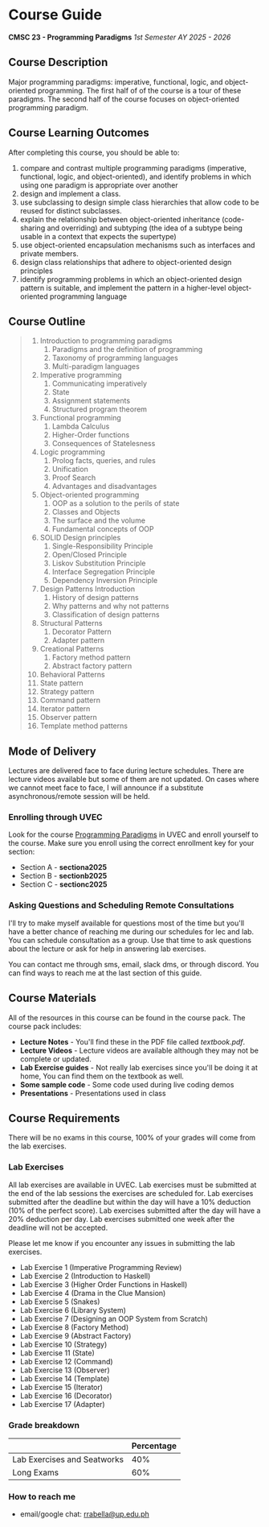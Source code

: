 # Course Guide

**CMSC 23 - Programming Paradigms** *1st Semester AY 2025 - 2026*

## Course Description

Major programming paradigms: imperative, functional, logic, and object-oriented programming. The first half of of the course is a tour of these paradigms. The second half of the course focuses on object-oriented programming paradigm.

## Course Learning Outcomes

After completing this course, you should be able to:

1. compare and contrast multiple programming paradigms (imperative, functional, logic, and object-oriented), and identify problems in which using one paradigm is appropriate over another
2. design and implement a class. 
3. use subclassing to design simple class hierarchies that allow code to be reused for distinct subclasses.
4. explain the relationship between object-oriented inheritance (code-sharing and overriding) and subtyping (the idea of a subtype being usable in a context that expects the supertype)
5. use object-oriented encapsulation mechanisms such as interfaces and private members.
6. design class relationships that adhere to object-oriented design principles
7. identify programming problems in which an object-oriented design pattern is suitable, and implement the pattern in a higher-level object-oriented programming language

## Course Outline

> 1. Introduction to programming paradigms
>    1. Paradigms and the definition of programming
>    2. Taxonomy of programming languages
>    3. Multi-paradigm languages
> 2. Imperative programming
>    1. Communicating imperatively
>    2. State
>    3. Assignment statements
>    4. Structured program theorem
> 3. Functional programming
>    1. Lambda Calculus
>    2. Higher-Order functions
>    3. Consequences of Statelesness
> 4. Logic programming
>    1. Prolog facts, queries, and rules
>    2. Unification
>    3. Proof Search
>    4. Advantages and disadvantages
> 5. Object-oriented programming
>    1. OOP as a solution to the perils of state
>    2. Classes and Objects
>    3. The surface and the volume
>    4. Fundamental concepts of OOP
> 6. SOLID Design principles
>    1. Single-Responsibility Principle
>    2. Open/Closed Principle
>    3. Liskov Substitution Principle
>    4. Interface Segregation Principle
>    5. Dependency Inversion Principle
> 7. Design Patterns Introduction
>    1. History of design patterns
>    2. Why patterns and why not patterns
>    3. Classification of design patterns
> 8. Structural Patterns
>    1. Decorator Pattern
>    2. Adapter pattern
> 9. Creational Patterns
>    1. Factory method pattern
>    2. Abstract factory pattern
> 10. Behavioral Patterns
>    1. State pattern
>    2. Strategy pattern
>    3. Command pattern
>    4. Iterator pattern
>    5. Observer pattern
>    6. Template method patterns

## Mode of Delivery

Lectures are delivered face to face during lecture schedules. There are lecture videos available but some of them are not updated. On cases where we cannot meet face to face, I will announce if a substitute asynchronous/remote session will be held.

### Enrolling through UVEC

Look for the course [Programming Paradigms](https://uvec.upcebu.edu.ph/course/view.php?id=185) in UVEC and enroll yourself to the course. Make sure you enroll using the correct enrollment key for your section:

- Section A - **sectiona2025**
- Section B - **sectionb2025**
- Section C - **sectionc2025**

### Asking Questions and Scheduling Remote Consultations

I'll try to make myself available for questions most of the time but you'll have a better chance of reaching me during our schedules for lec and lab. You can schedule consultation as a group. Use that time to ask questions about the lecture or ask for help in answering lab exercises.

You can contact me through sms, email, slack dms, or through discord. You can find ways to reach me at the last section of this guide.

## Course Materials

All of the resources in this course can be found in the course pack. The course pack includes:

- **Lecture Notes** - You'll find these in the PDF file called *textbook.pdf*. 
- **Lecture Videos** - Lecture videos are available although they may not be complete or updated.
- **Lab Exercise guides** - Not really lab exercises since you'll be doing it at home, You can find them on the textbook as well.
- **Some sample code** - Some code used during live coding demos
- **Presentations** - Presentations used in class

## Course Requirements

There will be no exams in this course, 100% of your grades will come from the lab exercises. 

### Lab Exercises

All lab exercises are available in UVEC. Lab exercises must be submitted at the end of the lab sessions the exercises are scheduled for. Lab exercises submitted after the deadline but within the day will have a 10% deduction (10% of the perfect score). Lab exercises submitted after the day will have a 20% deduction per day. Lab exercises submitted one week after the deadline will not be accepted.

Please let me know if you encounter any issues in submitting the lab exercises.

- Lab Exercise 1 (Imperative Programming Review)
- Lab Exercise 2 (Introduction to Haskell)
- Lab Exercise 3 (Higher Order Functions in Haskell)
- Lab Exercise 4 (Drama in the Clue Mansion)
- Lab Exercise 5 (Snakes)
- Lab Exercise 6 (Library System)
- Lab Exercise 7 (Designing an OOP System from Scratch)
- Lab Exercise 8 (Factory Method)
- Lab Exercise 9 (Abstract Factory)
- Lab Exercise 10 (Strategy)
- Lab Exercise 11 (State)
- Lab Exercise 12 (Command)
- Lab Exercise 13 (Observer)
- Lab Exercise 14 (Template)
- Lab Exercise 15 (Iterator)
- Lab Exercise 16 (Decorator)
- Lab Exercise 17 (Adapter)

### Grade breakdown

|     | Percentage  |
|-----| ----------- |
| Lab Exercises and Seatworks | 40% |
| Long Exams | 60% |

### How to reach me

- email/google chat: rrabella@up.edu.ph
